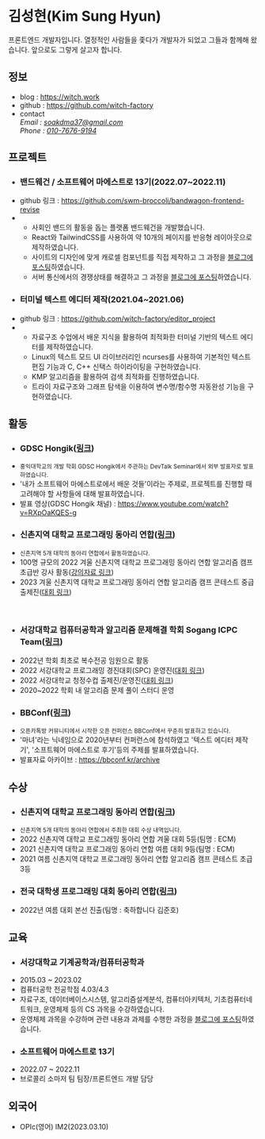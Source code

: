 <h1 class="margin-bottom-sm">김성현(Kim Sung Hyun)</h1>
<p>
  프론트엔드 개발자입니다.
  열정적인 사람들을 좇다가 개발자가 되었고 그들과 함께해 왔습니다. 
  앞으로도 그렇게 살고자 합니다.
</p>
<section>
  <h2>정보</h2>
  <ul>
    <li>
      blog : <a href="https://witch.work">https://witch.work</a>
    </li>
    <li>
      github : <a href="https://github.com/witch-factory">https://github.com/witch-factory</a>
    </li>
    <li>
      contact
      <address>
        Email : <a href="mailto:soakdma37@gmail.com">soakdma37@gmail.com</a>
        <br>
        Phone : <a href="tel:+821076769194">010-7676-9194</a>
      </address>
    </li>
  </ul>
</section>
<section>
  <h2>프로젝트</h2>
  <ul>
    <li class="no-marker">
      <h3 class="margin-bottom-sm">밴드웨건 / 소프트웨어 마에스트로 13기(2022.07~2022.11)</h3>
    </li>
    <li class="no-marker">
      github 링크 : <a href="https://github.com/swm-broccoli/bandwagon-frontend-revise">https://github.com/swm-broccoli/bandwagon-frontend-revise</a>
    </li>
    <li class="no-marker">
      <ul>
        <li>
          사회인 밴드의 활동을 돕는 플랫폼 밴드웨건을 개발했습니다.
        </li>
        <li>
          React와 TailwindCSS를 사용하여 약 10개의 페이지를 반응형 레이아웃으로 제작하였습니다.
        </li>
        <li>
          사이트의 디자인에 맞게 캐로셀 컴포넌트를 직접 제작하고 그 과정을 <a href="https://witch.work/carousel-1/">블로그에 포스팅</a>하였습니다.
        </li>
        <li>
          서버 통신에서의 경쟁상태를 해결하고 그 과정을 <a href="https://witch.work/front-bug-1/">블로그에 포스팅</a>하였습니다.
        </li>
      </ul>
    </li>
  </ul>
  <ul>
    <li class="no-marker">
      <h3 class="margin-bottom-sm">터미널 텍스트 에디터 제작(2021.04~2021.06)</h3>
    </li>
    <li class="no-marker">
      github 링크 : <a href="https://github.com/witch-factory/editor_project">https://github.com/witch-factory/editor_project</a>
    </li>
    <li class="no-marker">
      <ul>
        <li>
          자료구조 수업에서 배운 지식을 활용하여 최적화한 터미널 기반의 텍스트 에디터를 제작하였습니다.
        </li>
        <li>
          Linux의 텍스트 모드 UI 라이브러리인 ncurses를 사용하여 기본적인 텍스트 편집 기능과 C, C++ 신택스 하이라이팅을 구현하였습니다.
        </li>
        <li>
          KMP 알고리즘을 활용하여 검색 최적화를 진행하였습니다.
        </li>
        <li>
          트라이 자료구조와 그래프 탐색을 이용하여 변수명/함수명 자동완성 기능을 구현하였습니다.
        </li>
      </ul>
    </li>
  </ul>
</section>
<section>
  <h2>활동</h2>
  <ul>
    <li class="no-marker">
      <h3 class="margin-bottom-sm">GDSC Hongik(<a href="https://www.gdschongik.com/">링크</a>)</h3>
    </li>
    <li class="no-marker">
      <small>홍익대학교의 개발 학회 GDSC Hongik에서 주관하는 DevTalk Seminar에서 외부 발표자로 발표하였습니다.</small>
    </li>
    <li>
      '내가 소프트웨어 마에스트로에서 배운 것들'이라는 주제로, 프로젝트를 진행할 때 고려해야 할 사항들에 대해 발표하였습니다.
    </li>
    <li>
      발표 영상(GDSC Hongik 채널) : <a href="https://www.youtube.com/watch?v=RXpOaKQES-g">https://www.youtube.com/watch?v=RXpOaKQES-g</a>
    </li>
  </ul>
  <ul>
    <li class="no-marker">
      <h3 class="margin-bottom-sm">신촌지역 대학교 프로그래밍 동아리 연합(<a href="https://icpc-sinchon.io/suapc">링크</a>)</h3>
    </li>
    <li class="no-marker">
      <small>신촌지역 5개 대학의 동아리 연합에서 활동하였습니다.</small>
    </li>
    <li>
      100명 규모의 2022 겨울 신촌지역 대학교 프로그래밍 동아리 연합 알고리즘 캠프 초급반 강사 활동(<a href="https://github.com/witch-factory/2022-winter-sinchon-lecture">강의자료 링크</a>)
    </li>
    <li>
      2023 겨울 신촌지역 대학교 프로그래밍 동아리 연합 알고리즘 캠프 콘테스트 중급 출제진(<a href="https://www.acmicpc.net/contest/view/948">대회 링크</a>)
    </li>
  </ul>
  <br>
  <ul>
    <li class="no-marker">
      <h3 class="margin-bottom-sm">서강대학교 컴퓨터공학과 알고리즘 문제해결 학회 Sogang ICPC Team(<a href="https://icpc.team/">링크</a>)</h3>
    </li>
    <li>
      2022년 학회 최초로 복수전공 임원으로 활동
    </li>
    <li>
      2022 서강대학교 프로그래밍 경진대회(SPC) 운영진(<a href="https://www.acmicpc.net/contest/view/897">대회 링크</a>)
    </li>
    <li>
      2022 서강대학교 청정수컵 출제진/운영진(<a href="https://www.acmicpc.net/contest/view/796">대회 링크</a>)
    </li>
    <li>
      2020~2022 학회 내 알고리즘 문제 풀이 스터디 운영
    </li>
  </ul>
  <ul>
    <li class="no-marker">
      <h3 class="margin-bottom-sm">BBConf(<a href="https://bbconf.kr/">링크</a>)</h3>
    </li>
    <li class="no-marker">
      <small>오픈카톡방 커뮤니티에서 시작한 오픈 컨퍼런스 BBConf에서 꾸준히 발표하고 있습니다.</small>
    </li>
    <li>
      '마녀'라는 닉네임으로 2020년부터 컨퍼런스에 참석하였고 '텍스트 에디터 제작기', '소프트웨어 마에스트로 후기'등의 주제를 발표하였습니다.
    </li>
    <li>
      발표자료 아카이브 : <a href="https://bbconf.kr/archive">https://bbconf.kr/archive</a>
    </li>
  </ul>
</section>
<section>
  <h2>수상</h2>
  <ul>
    <li class="no-marker">
      <h3 class="margin-bottom-sm">신촌지역 대학교 프로그래밍 동아리 연합(<a href="https://icpc-sinchon.io/suapc">링크</a>)</h3>
    </li>
    <li class="no-marker">
      <small>신촌지역 5개 대학의 동아리 연합에서 주최한 대회 수상 내역입니다.</small>
    </li>
    <li>
      2022 신촌지역 대학교 프로그래밍 동아리 연합 겨울 대회 5등(팀명 : ECM)
    </li>
    <li>
      2021 신촌지역 대학교 프로그래밍 동아리 연합 여름 대회 9등(팀명 : ECM)
    </li>
    <li>
      2021 여름 신촌지역 대학교 프로그래밍 동아리 연합 알고리즘 캠프 콘테스트 초급 3등
    </li>
  </ul>
  <ul>
    <li class="no-marker">
      <h3 class="margin-bottom-sm">전국 대학생 프로그래밍 대회 동아리 연합(<a href="https://ucpc.me/">링크</a>)</h3>
    </li>
    <li>
      2022년 여름 대회 본선 진출(팀명 : 축하합니다 김준호)
    </li>
  </ul>
</section>
<section>
  <h2>교육</h2>
  <ul>
    <li class="no-marker">
      <h3 class="margin-bottom-sm">서강대학교 기계공학과/컴퓨터공학과</h3>
    </li>
    <li>
      2015.03 ~ 2023.02 
    </li>
    <li>
      컴퓨터공학 전공학점 4.03/4.3
    </li>
    <li>
      자료구조, 데이터베이스시스템, 알고리즘설계분석, 컴퓨터아키텍처, 기초컴퓨터네트워크, 운영체제 등의 CS 과목을 수강하였습니다.
    </li>
    <li>
      운영체제 과목을 수강하며 관련 내용과 과제를 수행한 과정을 <a href="https://witch.work/?tag=os">블로그에 포스팅</a>하였습니다.
    </li>
  </ul>
  <ul>
    <li class="no-marker">
      <h3 class="margin-bottom-sm">소프트웨어 마에스트로 13기</h3>
    </li>
    <li>
      2022.07 ~ 2022.11
    </li>
    <li>
      브로콜리 소마저 팀 팀장/프론트엔드 개발 담당
    </li>
  </ul>
</section>
<section>
  <h2>외국어</h2>
  <ul>
    <li>
      OPIc(영어) IM2(2023.03.10)
    </li>
  </ul>
</section>
